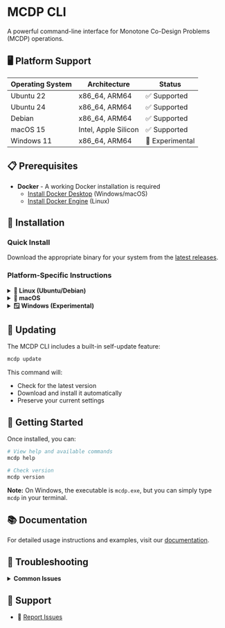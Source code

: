 # MCDP CLI

A powerful command-line interface for Monotone Co-Design Problems (MCDP) operations.

## 🖥️ Platform Support

| Operating System | Architecture         | Status          |
|------------------|----------------------|-----------------|
| Ubuntu 22        | x86_64, ARM64        | ✅ Supported     |
| Ubuntu 24        | x86_64, ARM64        | ✅ Supported     |
| Debian           | x86_64, ARM64        | ✅ Supported     |
| macOS 15         | Intel, Apple Silicon | ✅ Supported     |
| Windows 11       | x86_64, ARM64        | 🧪 Experimental |

## 📋 Prerequisites

- **Docker** - A working Docker installation is required
  - [Install Docker Desktop](https://www.docker.com/products/docker-desktop/) (Windows/macOS)
  - [Install Docker Engine](https://docs.docker.com/engine/install/) (Linux)

## 🚀 Installation

### Quick Install

Download the appropriate binary for your system from the [latest releases](https://github.com/zupermind/releases/releases/latest).

### Platform-Specific Instructions

<details>
<summary><b>🐧 Linux (Ubuntu/Debian)</b></summary>

1. Download the binary for your architecture
2. Make it executable:
   ```bash
   chmod +x mcdp-cli-*
   ```
3. (Optional) Move to system path:
   ```bash
   sudo mv mcdp-cli-* /usr/local/bin/mcdp
   ```
4. Verify installation:
   ```bash
   mcdp version
   ```

</details>

<details>
<summary><b>🍎 macOS</b></summary>

**⚠️ Security Notice:** Browsers may quarantine downloaded executables. Use the command line to avoid security warnings.

#### Recommended Installation (via Terminal):

```bash
# For Apple Silicon Macs (M1/M2/M3)
curl -L -o mcdp https://github.com/zupermind/mcdp-binaries/releases/latest/download/mcdp-[VERSION]-macos15-arm64

# For Intel Macs
curl -L -o mcdp https://github.com/zupermind/mcdp-binaries/releases/latest/download/mcdp-[VERSION]-macos15-amd64

# Make executable
chmod +x mcdp

# Verify installation
./mcdp version

# (Optional) Move to system path
sudo mv mcdp /usr/local/bin/
```

Replace `[VERSION]` with the actual version number from the releases page.

</details>

<details>
<summary><b>🪟 Windows (Experimental)</b></summary>

**⚠️ Note:** Windows support is currently experimental. Please report any issues you encounter.

#### Option 1: Windows Installer (Recommended)

Download and run the installer for your architecture:
- **x64**: `mcdp-[VERSION]-windows-amd64-installer.exe`
- **ARM64**: `mcdp-[VERSION]-windows-arm64-installer.exe`

The installer will:
- Install the MCDP CLI to `C:\Program Files\MCDP`
- Optionally add it to your system PATH (recommended)
- Allow uninstallation through Windows Settings

**Important:** After installation, you'll need to open a new PowerShell or Command Prompt window for the PATH changes to take effect.

#### Option 2: Manual Installation (PowerShell/Command Prompt)

1. Download the standalone `.exe` file for your architecture
2. **If downloaded via browser:** You may see security warnings - click "More info" → "Run anyway"

#### Manual Installation via PowerShell:

```powershell
# For x64
curl -L -o mcdp.exe https://github.com/zupermind/mcdp-binaries/releases/latest/download/mcdp-[VERSION]-windows-amd64.exe

# For ARM64
curl -L -o mcdp.exe https://github.com/zupermind/mcdp-binaries/releases/latest/download/mcdp-[VERSION]-windows-arm64.exe

# Verify installation
.\mcdp.exe version
```


**💡 Tip:** This is a CLI tool. If you double-click the .exe file, you'll see nothing; you have to use it from a terminal.

</details>

## 🔄 Updating

The MCDP CLI includes a built-in self-update feature:

```bash
mcdp update
```

This command will:
- Check for the latest version
- Download and install it automatically
- Preserve your current settings

## 🎯 Getting Started

Once installed, you can:

```bash
# View help and available commands
mcdp help

# Check version
mcdp version
```

**Note:** On Windows, the executable is `mcdp.exe`, but you can simply type `mcdp` in your terminal.

## 📚 Documentation

For detailed usage instructions and examples, visit our [documentation](https://docs.mcdp.org).

## 🐛 Troubleshooting

<details>
<summary><b>Common Issues</b></summary>

### "Command not found" error
- Ensure the binary is in your system PATH or use the full path to the executable

### Permission denied (Linux/macOS)
- Run `chmod +x mcdp` to make the file executable

### Security warnings (Windows/macOS)
- Use the command-line installation method to avoid browser quarantine
- On Windows, you may need to add an exception in Windows Defender

### Docker not found
- Ensure Docker is installed and running
- On Linux, you may need to add your user to the docker group: `sudo usermod -aG docker $USER`

</details>

## 🤝 Support

- 🐛 [Report Issues](https://github.com/zupermind/releases/issues)
